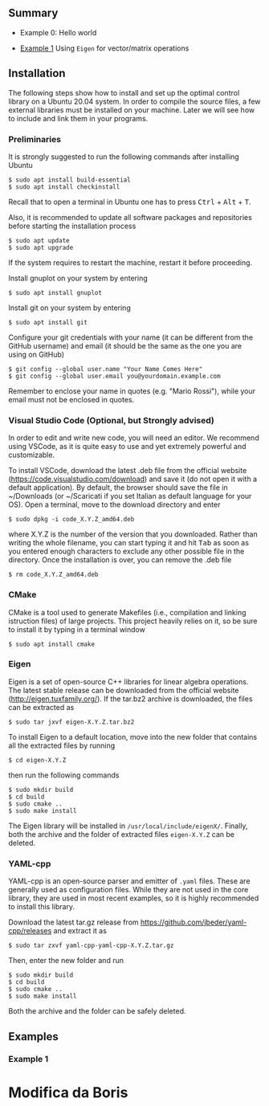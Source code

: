 ## Summary

- Example 0: Hello world

- [Example 1](#example-1)  Using `Eigen` for vector/matrix operations




## Installation

The following steps show how to install and set up the optimal control library on a Ubuntu 20.04 system.
In order to compile the source files, a few external libraries must be installed on your machine.
Later we will see how to include and link them in your programs.

### Preliminaries
It is strongly suggested to run the following commands after installing Ubuntu

    $ sudo apt install build-essential
    $ sudo apt install checkinstall

Recall that to open a terminal in Ubuntu one has to press <kbd>Ctrl</kbd> + <kbd>Alt</kbd> + <kbd>T</kbd>.

Also, it is recommended to update all software packages and repositories before starting the installation process

    $ sudo apt update
    $ sudo apt upgrade

If the system requires to restart the machine, restart it before proceeding.

Install gnuplot on your system by entering

    $ sudo apt install gnuplot

Install git on your system by entering

    $ sudo apt install git

Configure your git credentials with your name (it can be different from the GitHub username) and email (it should be the same as the one you are using on GitHub)

    $ git config --global user.name "Your Name Comes Here"
    $ git config --global user.email you@yourdomain.example.com

Remember to enclose your name in quotes (e.g. "Mario Rossi"), while your email must not be enclosed in quotes.

### Visual Studio Code (Optional, but Strongly advised)

In order to edit and write new code, you will need an editor.
We recommend using VSCode, as it is quite easy to use and yet extremely powerful and customizable.

To install VSCode, download the latest .deb file from the official website (https://code.visualstudio.com/download) and save it (do not open it with a default application).
By default, the browser should save the file in ~/Downloads (or ~/Scaricati if you set Italian as default language for your OS).
Open a terminal, move to the download directory and enter

    $ sudo dpkg -i code_X.Y.Z_amd64.deb

where X.Y.Z is the number of the version that you downloaded. 
Rather than writing the whole filename, you can start typing it and hit <kbd>Tab</kbd> as soon as you entered enough characters to exclude any other possible file in the directory.
Once the installation is over, you can remove the .deb file 

    $ rm code_X.Y.Z_amd64.deb


### CMake

CMake is a tool used to generate Makefiles (i.e., compilation and linking istruction files) of large projects. 
This project heavily relies on it, so be sure to install it by typing in a terminal window

    $ sudo apt install cmake

### Eigen

Eigen is a set of open-source C++ libraries for linear algebra operations.
The latest stable release can be downloaded from the official website (http://eigen.tuxfamily.org/).
If the tar.bz2 archive is downloaded, the files can be extracted as

    $ sudo tar jxvf eigen-X.Y.Z.tar.bz2

To install Eigen to a default location, move into the new folder that contains all the extracted files by running 

    $ cd eigen-X.Y.Z

then run the following commands

    $ sudo mkdir build
    $ cd build
    $ sudo cmake ..
    $ sudo make install

The Eigen library will be installed in `/usr/local/include/eigenX/`.
Finally, both the archive and the folder of extracted files `eigen-X.Y.Z` can be deleted.

### YAML-cpp

YAML-cpp is an open-source parser and emitter of `.yaml` files. 
These are generally used as configuration files.
While they are not used in the core library, they are used in most recent examples, so it is highly recommended to install this library.

Download the latest tar.gz release from https://github.com/jbeder/yaml-cpp/releases and extract it as

    $ sudo tar zxvf yaml-cpp-yaml-cpp-X.Y.Z.tar.gz

Then, enter the new folder and run

    $ sudo mkdir build
    $ cd build
    $ sudo cmake ..
    $ sudo make install

Both the archive and the folder can be safely deleted.

## Examples

### Example 1

# Modifica da Boris
